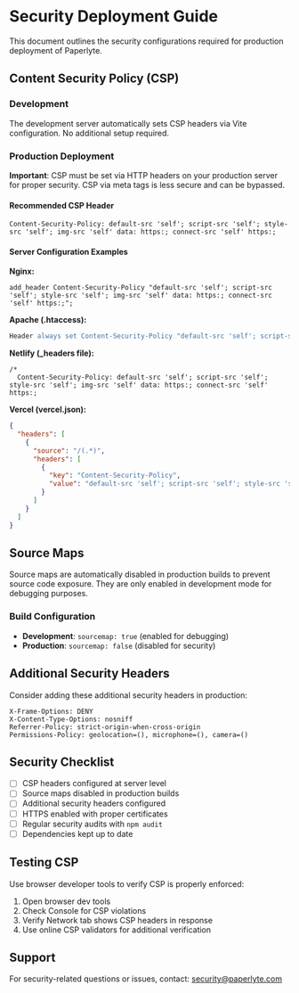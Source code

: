 # Security Deployment Guide

This document outlines the security configurations required for production deployment of Paperlyte.

## Content Security Policy (CSP)

### Development
The development server automatically sets CSP headers via Vite configuration. No additional setup required.

### Production Deployment

**Important**: CSP must be set via HTTP headers on your production server for proper security. CSP via meta tags is less secure and can be bypassed.

#### Recommended CSP Header
```
Content-Security-Policy: default-src 'self'; script-src 'self'; style-src 'self'; img-src 'self' data: https:; connect-src 'self' https:;
```

#### Server Configuration Examples

**Nginx:**
```nginx
add_header Content-Security-Policy "default-src 'self'; script-src 'self'; style-src 'self'; img-src 'self' data: https:; connect-src 'self' https:;";
```

**Apache (.htaccess):**
```apache
Header always set Content-Security-Policy "default-src 'self'; script-src 'self'; style-src 'self'; img-src 'self' data: https:; connect-src 'self' https:;"
```

**Netlify (_headers file):**
```
/*
  Content-Security-Policy: default-src 'self'; script-src 'self'; style-src 'self'; img-src 'self' data: https:; connect-src 'self' https:;
```

**Vercel (vercel.json):**
```json
{
  "headers": [
    {
      "source": "/(.*)",
      "headers": [
        {
          "key": "Content-Security-Policy",
          "value": "default-src 'self'; script-src 'self'; style-src 'self'; img-src 'self' data: https:; connect-src 'self' https:;"
        }
      ]
    }
  ]
}
```

## Source Maps

Source maps are automatically disabled in production builds to prevent source code exposure. They are only enabled in development mode for debugging purposes.

### Build Configuration
- **Development**: `sourcemap: true` (enabled for debugging)
- **Production**: `sourcemap: false` (disabled for security)

## Additional Security Headers

Consider adding these additional security headers in production:

```
X-Frame-Options: DENY
X-Content-Type-Options: nosniff
Referrer-Policy: strict-origin-when-cross-origin
Permissions-Policy: geolocation=(), microphone=(), camera=()
```

## Security Checklist

- [ ] CSP headers configured at server level
- [ ] Source maps disabled in production builds
- [ ] Additional security headers configured
- [ ] HTTPS enabled with proper certificates
- [ ] Regular security audits with `npm audit`
- [ ] Dependencies kept up to date

## Testing CSP

Use browser developer tools to verify CSP is properly enforced:
1. Open browser dev tools
2. Check Console for CSP violations
3. Verify Network tab shows CSP headers in response
4. Use online CSP validators for additional verification

## Support

For security-related questions or issues, contact: security@paperlyte.com